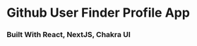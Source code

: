 # Github User Finder Profile  App 

### Built With React, NextJS, Chakra UI



<!-- # [App Demo] -->

